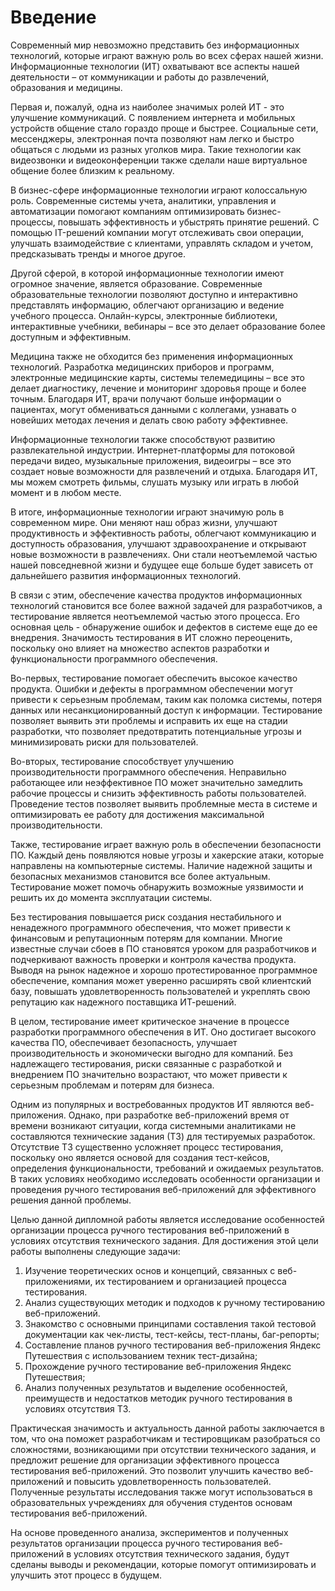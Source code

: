 # Введение 
Современный мир невозможно представить без информационных технологий, которые играют важную роль во всех сферах нашей жизни. Информационные технологии (ИТ) охватывают все аспекты нашей деятельности – от коммуникации и работы до развлечений, образования и медицины. 

Первая и, пожалуй, одна из наиболее значимых ролей ИТ - это улучшение коммуникаций. С появлением интернета и мобильных устройств общение стало гораздо проще и быстрее. Социальные сети, мессенджеры, электронная почта позволяют нам легко и быстро общаться с людьми из разных уголков мира. Такие технологии как видеозвонки и видеоконференции также сделали наше виртуальное общение более близким к реальному.

В бизнес-сфере информационные технологии играют колоссальную роль. Современные системы учета, аналитики, управления и автоматизации помогают компаниям оптимизировать бизнес-процессы, повышать эффективность и убыстрять принятие решений. С помощью IT-решений компании могут отслеживать свои операции, улучшать взаимодействие с клиентами, управлять складом и учетом, предсказывать тренды и многое другое.

Другой сферой, в которой информационные технологии имеют огромное значение, является образование. Современные образовательные технологии позволяют доступно и интерактивно представлять информацию, облегчают организацию и ведение учебного процесса. Онлайн-курсы, электронные библиотеки, интерактивные учебники, вебинары – все это делает образование более доступным и эффективным.

Медицина также не обходится без применения информационных технологий. Разработка медицинских приборов и программ, электронные медицинские карты, системы телемедицины – все это делает диагностику, лечение и мониторинг здоровья проще и более точным. Благодаря ИТ, врачи получают больше информации о пациентах, могут обмениваться данными с коллегами, узнавать о новейших методах лечения и делать свою работу эффективнее.

Информационные технологии также способствуют развитию развлекательной индустрии. Интернет-платформы для потоковой передачи видео, музыкальные приложения, видеоигры – все это создает новые возможности для развлечений и отдыха. Благодаря ИТ, мы можем смотреть фильмы, слушать музыку или играть в любой момент и в любом месте.

В итоге, информационные технологии играют значимую роль в современном мире. Они меняют наш образ жизни, улучшают продуктивность и эффективность работы, облегчают коммуникацию и доступность образования, улучшают здравоохранение и открывают новые возможности в развлечениях. Они стали неотъемлемой частью нашей повседневной жизни и будущее еще больше будет зависеть от дальнейшего развития информационных технологий.

В связи с этим, обеспечение качества продуктов информационных технологий становится все более важной задачей для разработчиков, а тестирование является неотъемлемой частью этого процесса. Его основная цель - обнаружение ошибок и дефектов в системе еще до ее внедрения. Значимость тестирования в ИТ сложно переоценить, поскольку оно влияет на множество аспектов разработки и функциональности программного обеспечения.

Во-первых, тестирование помогает обеспечить высокое качество продукта. Ошибки и дефекты в программном обеспечении могут привести к серьезным проблемам, таким как поломка системы, потеря данных или несанкционированный доступ к информации. Тестирование позволяет выявить эти проблемы и исправить их еще на стадии разработки, что позволяет предотвратить потенциальные угрозы и минимизировать риски для пользователей.

Во-вторых, тестирование способствует улучшению производительности программного обеспечения. Неправильно работающее или неэффективное ПО может значительно замедлить рабочие процессы и снизить эффективность работы пользователей. Проведение тестов позволяет выявить проблемные места в системе и оптимизировать ее работу для достижения максимальной производительности.

Также, тестирование играет важную роль в обеспечении безопасности ПО. Каждый день появляются новые угрозы и хакерские атаки, которые направлены на компьютерные системы. Наличие надежной защиты и безопасных механизмов становится все более актуальным. Тестирование может помочь обнаружить возможные уязвимости и решить их до момента эксплуатации системы.

Без тестирования повышается риск создания нестабильного и ненадежного программного обеспечения, что может привести к финансовым и репутационным потерям для компании. Многие известные случаи сбоев в ПО становятся уроком для разработчиков и подчеркивают важность проверки и контроля качества продукта. Выводя на рынок надежное и хорошо протестированное программное обеспечение, компания может уверенно расширять свой клиентский базу, повышать удовлетворенность пользователей и укреплять свою репутацию как надежного поставщика ИТ-решений.

В целом, тестирование имеет критическое значение в процессе разработки программного обеспечения в ИТ. Оно достигает высокого качества ПО, обеспечивает безопасность, улучшает производительность и экономически выгодно для компаний. Без надлежащего тестирования, риски связанные с разработкой и внедрением ПО значительно возрастают, что может привести к серьезным проблемам и потерям для бизнеса.

Одним из популярных и востребованных продуктов ИТ являются веб-приложения. Однако, при разработке веб-приложений время от времени возникают ситуации, когда системными аналитиками не составляются технические задания (ТЗ) для тестируемых разработок. Отсутствие ТЗ существенно усложняет процесс тестирования, поскольку оно является основой для создания тест-кейсов, определения функциональности, требований и ожидаемых результатов. В таких условиях необходимо исследовать особенности организации и проведения ручного тестирования веб-приложений для эффективного решения данной проблемы.

Целью данной дипломной работы является исследование особенностей организации процесса ручного тестирования веб-приложений в условиях отсутствия технического задания. Для достижения этой цели работы выполнены следующие задачи:

1. Изучение теоретических основ и концепций, связанных с веб-приложениями, их тестированием и организацией процесса тестирования.
2. Анализ существующих методик и подходов к ручному тестированию веб-приложений.
3. Знакомство с основными принципами составления такой тестовой документации как чек-листы, тест-кейсы, тест-планы, баг-репорты;
4. Составление планов ручного тестирования веб-приложения Яндекс Путешествия с использованием техник тест-дизайна;
5. Прохождение ручного тестирование веб-приложения Яндекс Путешествия;
6. Анализ полученных результатов и выделение особенностей, преимуществ и недостатков методик ручного тестирования в условиях отсутствия ТЗ.

Практическая значимость и актуальность данной работы заключается в том, что она поможет разработчикам и тестировщикам разобраться со сложностями, возникающими при отсутствии технического задания, и предложит решение для организации эффективного процесса тестирования веб-приложений. Это позволит улучшить качество веб-приложений и повысить удовлетворенность пользователей. Полученные результаты исследования также могут использоваться в образовательных учреждениях для обучения студентов основам тестирования веб-приложений.

На основе проведенного анализа, экспериментов и полученных результатов организации процесса ручного тестирования веб-приложений в условиях отсутствия технического задания, будут сделаны выводы и рекомендации, которые помогут оптимизировать и улучшить этот процесс в будущем.
